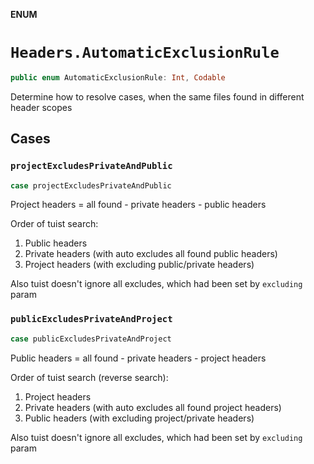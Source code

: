 **ENUM**

# `Headers.AutomaticExclusionRule`

```swift
public enum AutomaticExclusionRule: Int, Codable
```

Determine how to resolve cases, when the same files found in different header scopes

## Cases
### `projectExcludesPrivateAndPublic`

```swift
case projectExcludesPrivateAndPublic
```

Project headers = all found - private headers - public headers

Order of tuist search:
 1) Public headers
 2) Private headers (with auto excludes all found public headers)
 3) Project headers (with excluding public/private headers)

 Also tuist doesn't ignore all excludes,
 which had been set by `excluding` param

### `publicExcludesPrivateAndProject`

```swift
case publicExcludesPrivateAndProject
```

Public headers = all found - private headers - project headers

Order of tuist search (reverse search):
 1) Project headers
 2) Private headers (with auto excludes all found project headers)
 3) Public headers (with excluding project/private headers)

 Also tuist doesn't ignore all excludes,
 which had been set by `excluding` param
